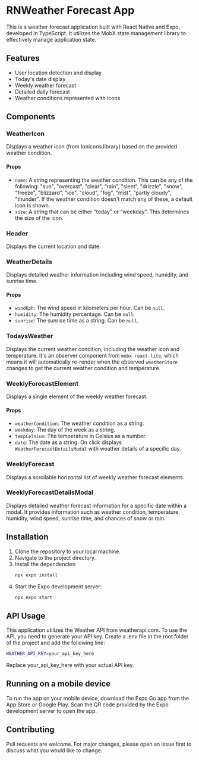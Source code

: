 # RNWeather Forecast App

This is a weather forecast application built with React Native and Expo, developed in TypeScript. It utilizes the MobX state management library to effectively manage application state.

## Features

- User location detection and display
- Today's date display
- Weekly weather forecast
- Detailed daily forecast
- Weather conditions represented with icons

## Components

### WeatherIcon
Displays a weather icon (from Ionicons library) based on the provided weather condition. 
#### Props
- `name`: A string representing the weather condition. This can be any of the following: "sun", "overcast", "clear", "rain", "sleet", "drizzle", "snow", "freeze", "blizzard", "ice", "cloud", "fog", "mist", "partly cloudy", "thunder". If the weather condition doesn't match any of these, a default icon is shown.
- `size`: A string that can be either "today" or "weekday". This determines the size of the icon.

### Header
Displays the current location and date.

### WeatherDetails
Displays detailed weather information including wind speed, humidity, and sunrise time.

#### Props
- `windKph`: The wind speed in kilometers per hour. Can be `null`.
- `humidity`: The humidity percentage. Can be `null`.
- `sunrise`: The sunrise time as a string. Can be `null`.
### TodaysWeather
Displays the current weather condition, including the weather icon and temperature. It's an observer component from `mobx-react-lite`, which means it will automatically re-render when the observed `weatherStore` changes to get the current weather condition and temperature.

### WeeklyForecastElement
Displays a single element of the weekly weather forecast.
#### Props
- `weatherCondition`: The weather condition as a string.
- `weekday`: The day of the week as a string.
- `tempCelsius`: The temperature in Celsius as a number.
- `date`: The date as a string. On click displays `WeatherForecastDetailsModal` with weather details of a specific day.

### WeeklyForecast
Displays a scrollable horizontal list of weekly weather forecast elements.

### WeeklyForecastDetailsModal
Displays detailed weather forecast information for a specific date within a modal. It provides information such as weather condition, temperature, humidity, wind speed, sunrise time, and chances of snow or rain.

## Installation

1. Clone the repository to your local machine.
2. Navigate to the project directory.
3. Install the dependencies: 
   ```bash
   npx expo install
   ```
4. Start the Expo development server: 
   ```bash
   npx expo start
   ```
## API Usage
This application utilizes the Weather API from weatherapi.com. To use the API, you need to generate your API key. Create a .env file in the root folder of the project and add the following line:
```bash
WEATHER_API_KEY=your_api_key_here
```
Replace your_api_key_here with your actual API key.

## Running on a mobile device

To run the app on your mobile device, download the Expo Go app from the App Store or Google Play. Scan the QR code provided by the Expo development server to open the app.

## Contributing

Pull requests are welcome. For major changes, please open an issue first to discuss what you would like to change.

